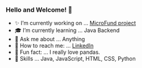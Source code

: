 ### Hello and Welcome! :panda_face:

- :sparkles: I’m currently working on ... [MicroFund project](https://github.com/orgs/Lambda-School-Labs/teams/labs-29-micro-funds-b/repositories)
- :mortar_board: I’m currently learning ... Java Backend
- 💬 Ask me about ... Anything
- :incoming_envelope: How to reach me: ... [LinkedIn](https://www.linkedin.com/in/shanon-fritz/)
- :sparkling_heart: Fun fact: ... I really love pandas.
- :hammer: Skills ... Java, JavaScript, HTML, CSS, Python
